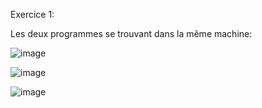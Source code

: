 Exercice 1:

Les deux programmes se trouvant dans la même machine:


![image](https://github.com/MarDevp/TpSysRep/assets/98918029/a19c1edd-6f23-4aff-8d0e-d10afe022f17)


![image](https://github.com/MarDevp/TpSysRep/assets/98918029/48bbd1d6-bffe-4b83-a456-9696557b1389)


![image](https://github.com/MarDevp/TpSysRep/assets/98918029/eab37727-586d-4c6e-b918-4ebdbc0521de)

